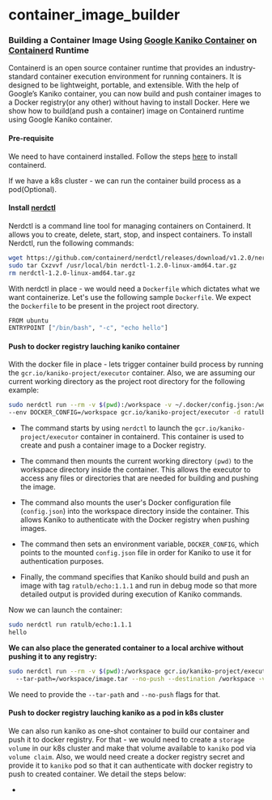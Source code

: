 # container_image_builder
### Building a Container Image Using [Google Kaniko Container](https://github.com/GoogleContainerTools/kaniko) on [Containerd](https://github.com/containerd/containerd) Runtime 

Containerd is an open source container runtime that provides an industry-standard container execution environment for running containers. It is designed to be lightweight, portable, and extensible. With the help of Google’s Kaniko container, you can now build and push container images to a Docker registry(or any other) without having to install Docker. Here we show how to build(and push a container) image on Containerd runtime using Google Kaniko container.


#### Pre-requisite
We need to have containerd installed. Follow the steps [here](https://github.com/containerd/containerd/blob/main/docs/getting-started.md) to install containerd.

If we have a k8s cluster - we can run the container build process as a pod(Optional).

#### Install [nerdctl](https://github.com/containerd/nerdctl)

Nerdctl is a command line tool for managing containers on Containerd. It allows you to create, delete, start, stop, and inspect containers. To install Nerdctl, run the following commands: 

```bash 
wget https://github.com/containerd/nerdctl/releases/download/v1.2.0/nerdctl-1.2.0-linux-amd64.tar.gz
sudo tar Cxzvvf /usr/local/bin nerdctl-1.2.0-linux-amd64.tar.gz
rm nerdctl-1.2.0-linux-amd64.tar.gz
```

With nerdctl in place - we would need a `Dockerfile` which dictates what we want containerize. Let's use the following sample `Dockerfile`. We expect the `Dockerfile` to be present in the project root directory.

```bash 
FROM ubuntu
ENTRYPOINT ["/bin/bash", "-c", "echo hello"]
```

#### Push to docker registry lauching kaniko container

With the docker file in place - lets trigger container build process by running the `gcr.io/kaniko-project/executor` container. Also, we are assuming our current working directory as the project root directory for the following example:

```bash
sudo nerdctl run --rm -v $(pwd):/workspace -v ~/.docker/config.json:/workspace/config.json \
--env DOCKER_CONFIG=/workspace gcr.io/kaniko-project/executor -d ratulb/echo:1.0.0 -v debug
```

-  The command starts by using `nerdctl` to launch the `gcr.io/kaniko-project/executor` container in containerd. This container is used to create and push a container image to a Docker registry. 

-  The command then mounts the current working directory `(pwd)` to the workspace directory inside the container. This allows the executor to access any files or directories that are needed for building and pushing the image. 

-  The command also mounts the user's Docker configuration file (`config.json`) into the workspace directory inside the container. This allows Kaniko to authenticate with the Docker registry when pushing images. 

-  The command then sets an environment variable, `DOCKER_CONFIG`, which points to the mounted `config.json` file in order for Kaniko to use it for authentication purposes. 

-  Finally, the command specifies that Kaniko should build and push an image with tag `ratulb/echo:1.1.1` and run in debug mode so that more detailed output is provided during execution of Kaniko commands.

Now we can launch the container:

```bash
sudo nerdctl run ratulb/echo:1.1.1
hello
```
**We can also place the generated container to a local archive without pushing it to any registry:**

```bash
sudo nerdctl run --rm -v $(pwd):/workspace gcr.io/kaniko-project/executor
  --tar-path=/workspace/image.tar --no-push --destination /workspace -v debug
```

We need to provide the `--tar-path` and `--no-push` flags for that.

#### Push to docker registry lauching kaniko as a pod in k8s cluster

We can also run kaniko as one-shot container to build our container and push it to docker registry. For that - we would need to create a `storage volume` in our k8s cluster and make that volume available to `kaniko` pod via `volume claim`. Also, we would need create a docker registry secret and provide it to `kaniko` pod so that it can authenticate with docker registry to push to created container. We detail the steps below:

-  

